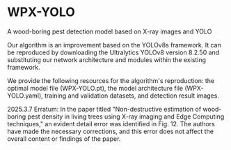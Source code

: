 # WPX-YOLO

A wood-boring pest detection model based on X-ray images and YOLO

Our algorithm is an improvement based on the YOLOv8s framework. It can be reproduced by downloading the Ultralytics YOLOv8 version 8.2.50 and substituting our network architecture and modules within the existing framework.

We provide the following resources for the algorithm's reproduction: the optimal model file (WPX-YOLO.pt), the model architecture file (WPX-YOLO.yaml), training and validation datasets, and detection result images.

2025.3.7
Erratum: In the paper titled "Non-destructive estimation of wood-boring pest density in living trees using X-ray imaging and Edge Computing techniques," an evident detail error was identified in Fig. 12. The authors have made the necessary corrections, and this error does not affect the overall content or findings of the paper.
